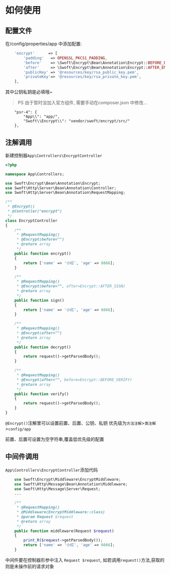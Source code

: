 # 如何使用
## 配置文件
在/config/properties/app 中添加配置:
```php
    'encrypt'      => [
        'padding'   => OPENSSL_PKCS1_PADDING,
        'before'    => \Swoft\Encrypt\Bean\Annotation\Encrypt::BEFORE_DECRYPT,
        'after'     => \Swoft\Encrypt\Bean\Annotation\Encrypt::AFTER_ENCRYPT,
        'publicKey' => '@resources/key/rsa_public_key.pem',
        'privateKey'=> '@resources/key/rsa_private_key.pem',
    ],
```
其中公钥私钥是必填哦~
>PS 由于暂时没加入官方组件, 需要手动在composer.json 中修改...

        "psr-4": {
            "App\\": "app/",
            "Swoft\\Encrypt\\": "vendor/swoft/encrypt/src/"
        },
        
## 注解调用
新建控制器`App\Controllers\EncryptController`
```php
<?php

namespace App\Controllers;

use Swoft\Encrypt\Bean\Annotation\Encrypt;
use Swoft\Http\Server\Bean\Annotation\Controller;
use Swoft\Http\Server\Bean\Annotation\RequestMapping;

/**
 * @Encrypt()
 * @Controller("encrypt")
 */
class EncryptController
{
    /**
     * @RequestMapping()
     * @Encrypt(before="")
     * @return array
     */
    public function encrypt()
    {
        return ['name' => '小红', 'age' => 6666];
    }

    /**
     * @RequestMapping()
     * @Encrypt(before="", after=Encrypt::AFTER_SIGN)
     * @return array
     */
    public function sign()
    {
        return ['name' => '小红', 'age' => 6666];
    }

    /**
     * @RequestMapping()
     * @Encrypt(after="")
     * @return array
     */
    public function decrypt()
    {
        return request()->getParsedBody();
    }

    /**
     * @RequestMapping()
     * @Encrypt(after="", before=Encrypt::BEFORE_VERIFY)
     * @return array
     */
    public function verify()
    {
        return request()->getParsedBody();
    }
}
```
`@Encrypt()`注解里可以设置前置、后置、公钥、私钥
优先级为`方法注解`>`类注解`>`config/app`

前置、后置可设置为空字符串,覆盖低优先级的配置

## 中间件调用
`App\Controllers\EncryptController`添加代码
```php
    use Swoft\Encrypt\Middleware\EncryptMiddleware;
    use Swoft\Http\Message\Bean\Annotation\Middleware;
    use Swoft\Http\Message\Server\Request;
    ...

    /**
     * @RequestMapping()
     * @Middleware(EncryptMiddleware::class)
     * @param Request $request
     * @return array
     */
    public function middleware(Request $request)
    {
        print_R($request->getParsedBody());
        return ['name' => '小红', 'age' => 6666];
    }
```
中间件要在控制器形参中注入 `Request $request`, 如若调用`request()`方法,获取的则是未操作前的请求对象